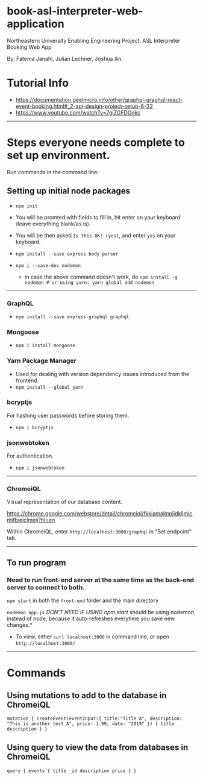 # book-asl-interpreter-web-application
Northeastern University Enabling Engineering Project: ASL Interpreter Booking Web App

By: Fatema Janahi, Julian Lechner, Joshua An.

# Tutorial Info
* https://documentation.peelmicro.info/other/graphql-graphql-react-event-booking.html#_2-api-design-project-setup-8-32
* https://www.youtube.com/watch?v=7giZGFDGnkc

---
# Steps everyone needs complete to set up environment.
Run commands in the command line:

## Setting up initial node packages
* `npm init`
* You will be promted with fields to fill in, hit enter on your keyboard (leave everything blank/as is).

* You will be then asked `Is this OK? (yes)`, and enter `yes` on your keyboard.

* `npm install --save express body-parser`
* `npm i --save-dev nodemon`
  * in case the above command doesn't work, do `npm install -g nodemon # or using yarn: yarn global add nodemon`
---

### GraphQL
* `npm install --save express-graphql graphql`

### Mongoose
* `npm i install mongoose`

### Yarn Package Manager
* Used for dealing with version dependency issues introduced from the frontend.
* `npm install --global yarn`

### bcryptjs
For hashing user passwords before storing them.
* `npm i bcryptjs`

### jsonwebtoken
For authentication.
* `npm i jsonwebtoken`
---
### ChromeiQL
Visual representation of our database content.

https://chrome.google.com/webstore/detail/chromeiql/fkkiamalmpiidkljmicmjfbieiclmeij?hl=en

Within ChromeiQL, enter `http://localhost:3000/graphql` in "Set endpoint" tab.

---
## To run program

### Need to run front-end server at the same time as the back-end server to connect to both.

`npm start` in both the `front-end` folder and the main directory

`nodemon app.js` *DON'T NEED IF USING npm start* should be using nodemon instead of node, because it auto-refreshes everytime you save new changes.*

* To view, either `curl localhost:3000` in command line, or open `http://localhost:3000/`

---
# Commands
## Using mutations to add to the database in ChromeiQL

`mutation {
  createEvent(eventInput:{
    title:"Title A",
    description: "This is another test A",
    price: 1.99,
    date: "2019"
  })
  {
    title
    description
  }
}`


## Using query to view the data from databases in ChromeiQL
`
query {
  events {
    title
    _id
    description
    price
  }
}
`


